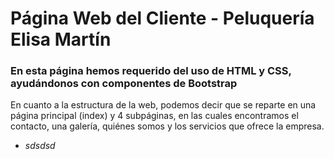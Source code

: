 # Página Web del Cliente - Peluquería Elisa Martín
### En esta página hemos requerido del uso de HTML y CSS, ayudándonos con componentes de Bootstrap
En cuanto a la estructura de la web, podemos decir que se reparte en una página principal (index) y 4 subpáginas, en las cuales encontramos el contacto, una galería, quiénes somos y los servicios que ofrece la empresa.

- *sdsdsd*
